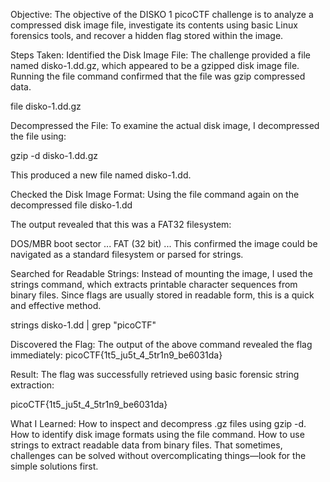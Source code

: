 Objective:
The objective of the DISKO 1 picoCTF challenge is to analyze a compressed disk image file, investigate its contents using basic Linux forensics tools, and recover a hidden flag stored within the image.

Steps Taken:
Identified the Disk Image File:
The challenge provided a file named disko-1.dd.gz, which appeared to be a gzipped disk image file. Running the file command confirmed that the file was gzip compressed data.

file disko-1.dd.gz

Decompressed the File:
To examine the actual disk image, I decompressed the file using:

gzip -d disko-1.dd.gz

This produced a new file named disko-1.dd.

Checked the Disk Image Format:
Using the file command again on the decompressed 
file disko-1.dd

The output revealed that this was a FAT32 filesystem:


DOS/MBR boot sector ... FAT (32 bit) ...
This confirmed the image could be navigated as a standard filesystem or parsed for strings.

Searched for Readable Strings:
Instead of mounting the image, I used the strings command, which extracts printable character sequences from binary files. Since flags are usually stored in readable form, this is a quick and effective method.

strings disko-1.dd | grep "picoCTF"

Discovered the Flag:
The output of the above command revealed the flag immediately:
picoCTF{1t5_ju5t_4_5tr1n9_be6031da}


Result:
The flag was successfully retrieved using basic forensic string extraction:

picoCTF{1t5_ju5t_4_5tr1n9_be6031da}


What I Learned:
How to inspect and decompress .gz files using gzip -d.
How to identify disk image formats using the file command.
How to use strings to extract readable data from binary files.
That sometimes, challenges can be solved without overcomplicating things—look for the simple solutions first.